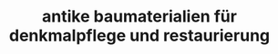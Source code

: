 ---
title: "antike baumaterialien für denkmalpflege und restaurierung"
url: /berlin/antike-baumaterialien-fuer-denkmalpflege-und-restaurierung/
shop: Antiquitäten
---